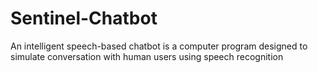 # Sentinel-Chatbot
An intelligent speech-based chatbot is a computer program designed to simulate conversation with human users using speech recognition 
